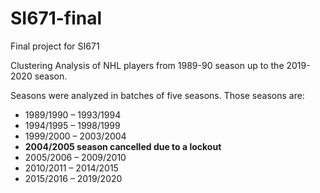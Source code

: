 # SI671-final
Final project for SI671

Clustering Analysis of NHL players from 1989-90 season up to the 2019-2020 season.

Seasons were analyzed in batches of five seasons. Those seasons are:

* 1989/1990 – 1993/1994
* 1994/1995 – 1998/1999
* 1999/2000 – 2003/2004
* **2004/2005 season cancelled due to a lockout**
* 2005/2006 – 2009/2010
* 2010/2011 – 2014/2015
* 2015/2016 – 2019/2020